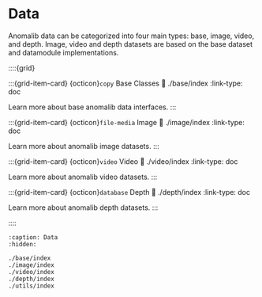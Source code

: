 # Data

Anomalib data can be categorized into four main types: base, image, video, and depth. Image, video and depth datasets are based on the base dataset and datamodule implementations.

::::{grid}

:::{grid-item-card} {octicon}`copy` Base Classes
:link: ./base/index
:link-type: doc

Learn more about base anomalib data interfaces.
:::

:::{grid-item-card} {octicon}`file-media` Image
:link: ./image/index
:link-type: doc

Learn more about anomalib image datasets.
:::

:::{grid-item-card} {octicon}`video` Video
:link: ./video/index
:link-type: doc

Learn more about anomalib video datasets.
:::

:::{grid-item-card} {octicon}`database` Depth
:link: ./depth/index
:link-type: doc

Learn more about anomalib depth datasets.
:::

::::

```{toctree}
:caption: Data
:hidden:

./base/index
./image/index
./video/index
./depth/index
./utils/index
```
